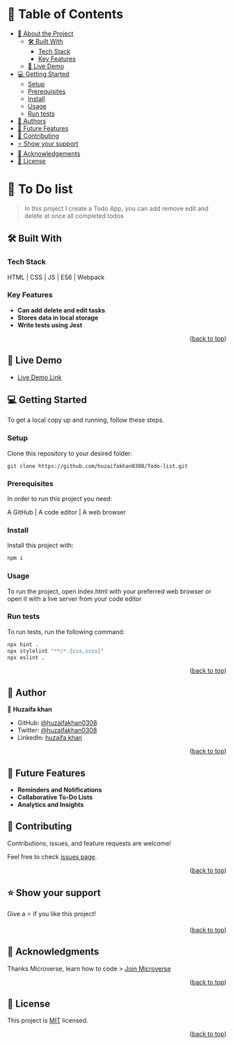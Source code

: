 <a name="readme-top"></a>

# 📗 Table of Contents

- [📖 About the Project](#about-project)
  - [🛠 Built With](#built-with)
    - [Tech Stack](#tech-stack)
    - [Key Features](#key-features)
  - [🚀 Live Demo](#live-demo)
- [💻 Getting Started](#getting-started)
  - [Setup](#setup)
  - [Prerequisites](#prerequisites)
  - [Install](#install)
  - [Usage](#usage)
  - [Run tests](#run-tests)
- [👥 Authors](#authors)
- [🔭 Future Features](#future-features)
- [🤝 Contributing](#contributing)
- [⭐️ Show your support](#support)
- [🙏 Acknowledgements](#acknowledgements)
- [📝 License](#license)

# 📖 To Do list <a name="about-project"></a>

> In this project I create a Todo App, you can add remove edit and delete at once all completed todos

## 🛠 Built With <a name="built-with"></a>

### Tech Stack <a name="tech-stack"></a>

HTML | CSS | JS | ES6 | Webpack

### Key Features <a name="key-features"></a>

- **Can add delete and edit tasks**
- **Stores data in local storage**
- **Write tests using Jest**

<p align="right">(<a href="#readme-top">back to top</a>)</p>

## 🚀 Live Demo <a name="live-demo"></a>

- [Live Demo Link](https://huzaifakhan0308.github.io/Todo-list/dist/)

## 💻 Getting Started <a name="getting-started"></a>

To get a local copy up and running, follow these steps.

### Setup

Clone this repository to your desired folder:

  `git clone https://github.com/huzaifakhan0308/Todo-list.git`

### Prerequisites

In order to run this project you need:

A GitHub | A code editor | A web browser

### Install

Install this project with:

```sh
npm i
```

### Usage

To run the project, open index.html with your preferred web browser or open it with a live server from your code editor

### Run tests

To run tests, run the following command:

```sh
npx hint .
npx stylelint "**/*.{css,scss}"
npx eslint .
```
<p align="right">(<a href="#readme-top">back to top</a>)</p>

## 👥 Author <a name="author"></a>

👤 **Huzaifa khan**

- GitHub: [@huzaifakhan0308](https://github.com/huzaifakhan0308)
- Twitter: [@huzaifakhan0308](https://twitter.com/home?lang=en)
- LinkedIn: [huzaifa khan](https://www.linkedin.com/in/huzaifa-khan-938140256/)

<p align="right">(<a href="#readme-top">back to top</a>)</p>

## 🔭 Future Features <a name="future-features"></a>

- **Reminders and Notifications**
- **Collaborative To-Do Lists**
- **Analytics and Insights**

## 🤝 Contributing <a name="contributing"></a>

Contributions, issues, and feature requests are welcome!

Feel free to check [issues page](https://github.com/huzaifakhan0308/Todo-list/issues).

<p align="right">(<a href="#readme-top">back to top</a>)</p>

## ⭐️ Show your support <a name="support"></a>

Give a ⭐️ if you like this project!

<p align="right">(<a href="#readme-top">back to top</a>)</p>

## 🙏 Acknowledgments <a name="acknowledgements"></a>

Thanks Microverse, learn how to code > [Join Microverse](https://www.microverse.org/?grsf=9m3hq6)

<p align="right">(<a href="#readme-top">back to top</a>)</p>

## 📝 License <a name="license"></a>

This project is [MIT](./MIT.md) licensed.

<p align="right">(<a href="#readme-top">back to top</a>)</p>
